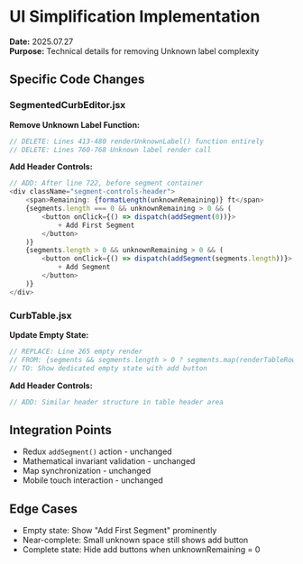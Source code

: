 # UI Simplification Implementation

**Date:** 2025.07.27  
**Purpose:** Technical details for removing Unknown label complexity

## Specific Code Changes

### **SegmentedCurbEditor.jsx**
**Remove Unknown Label Function:**
```javascript
// DELETE: Lines 413-480 renderUnknownLabel() function entirely
// DELETE: Lines 760-768 Unknown label render call
```

**Add Header Controls:**
```javascript
// ADD: After line 722, before segment container
<div className="segment-controls-header">
    <span>Remaining: {formatLength(unknownRemaining)} ft</span>
    {segments.length === 0 && unknownRemaining > 0 && (
        <button onClick={() => dispatch(addSegment(0))}>
            + Add First Segment
        </button>
    )}
    {segments.length > 0 && unknownRemaining > 0 && (
        <button onClick={() => dispatch(addSegment(segments.length))}>
            + Add Segment
        </button>
    )}
</div>
```

### **CurbTable.jsx**
**Update Empty State:**
```javascript
// REPLACE: Line 265 empty render
// FROM: {segments && segments.length > 0 ? segments.map(renderTableRow) : null}
// TO: Show dedicated empty state with add button
```

**Add Header Controls:**
```javascript
// ADD: Similar header structure in table header area
```

## Integration Points
- Redux `addSegment()` action - unchanged
- Mathematical invariant validation - unchanged
- Map synchronization - unchanged
- Mobile touch interaction - unchanged

## Edge Cases
- Empty state: Show "Add First Segment" prominently
- Near-complete: Small unknown space still shows add button
- Complete state: Hide add buttons when unknownRemaining = 0